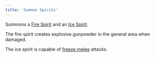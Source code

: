 ```yaml
---
title: 'Summon Spirits'
---
```


Summons a [Fire Spirit](https://noita.wiki.gg/wiki/Liekki%C3%B6) and an [Ice Spirit](https://noita.wiki.gg/wiki/J%C3%A4%C3%A4ti%C3%B6).

The fire spirit creates explosive gunpowder in the general area when damaged.

The ice spirit is capable of [freeze melee](https://noita.wiki.gg/wiki/Damage_Types#Melee_damage) attacks.
